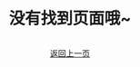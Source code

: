 


<h1 style="width: 100%; text-align: center;">没有找到页面哦~</h1>
<div style="text-align:center;padding:1em;">
    <a href="#" style="padding:1em;" onClick="javascript :history.back(-1);">返回上一页</a>
</div>
